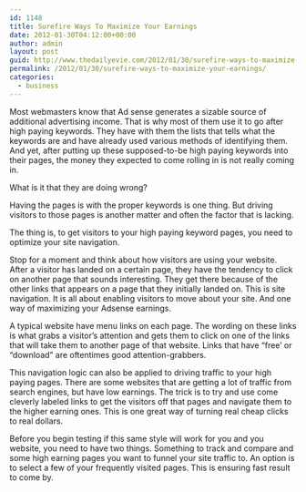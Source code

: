 ```yaml
---
id: 1148
title: Surefire Ways To Maximize Your Earnings
date: 2012-01-30T04:12:00+00:00
author: admin
layout: post
guid: http://www.thedailyevie.com/2012/01/30/surefire-ways-to-maximize-your-earnings/
permalink: /2012/01/30/surefire-ways-to-maximize-your-earnings/
categories:
  - business
---
```

Most webmasters know that Ad sense generates a sizable source of additional advertising income. That is why most of them use it to go after high paying keywords. They have with them the lists that tells what the keywords are and have already used various methods of identifying them. And yet, after putting up these supposed-to-be high paying keywords into their pages, the money they expected to come rolling in is not really coming in. 

What is it that they are doing wrong?

Having the pages is with the proper keywords is one thing. But driving visitors to those pages is another matter and often the factor that is lacking. 

The thing is, to get visitors to your high paying keyword pages, you need to optimize your site navigation.

Stop for a moment and think about how visitors are using your website. After a visitor has landed on a certain page, they have the tendency to click on another page that sounds interesting. They get there because of the other links that appears on a page that they initially landed on. This is site navigation. It is all about enabling visitors to move about your site. And one way of maximizing your Adsense earnings.

A typical website have menu links on each page. The wording on these links is what grabs a visitor’s attention and gets them to click on one of the links that will take them to another page of that website. Links that have “free’ or “download” are oftentimes good attention-grabbers. 

This navigation logic can also be applied to driving traffic to your high paying pages. There are some websites that are getting a lot of traffic from search engines, but have low earnings. The trick is to try and use come cleverly labeled links to get the visitors off that pages and navigate them to the higher earning ones. This is one great way of turning real cheap clicks to real dollars.

Before you begin testing if this same style will work for you and you website, you need to have two things. Something to track and compare and some high earning pages you want to funnel your site traffic to. An option is to select a few of your frequently visited pages. This is ensuring fast result to come by.